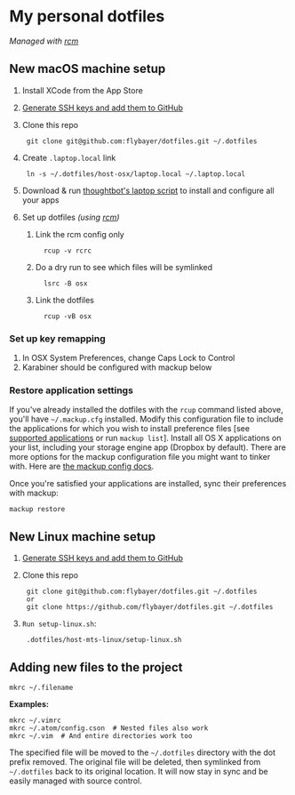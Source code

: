 # My personal dotfiles

*Managed with [rcm][]*

## New macOS machine setup

1. Install XCode from the App Store
1. [Generate SSH keys and add them to GitHub](https://help.github.com/articles/generating-ssh-keys/)
1. Clone this repo

        git clone git@github.com:flybayer/dotfiles.git ~/.dotfiles

1. Create `.laptop.local` link

        ln -s ~/.dotfiles/host-osx/laptop.local ~/.laptop.local

1. Download & run [thoughtbot's laptop script][] to install and configure all your apps
1. Set up dotfiles *(using [rcm][])*
   1. Link the rcm config only

            rcup -v rcrc

   1. Do a dry run to see which files will be symlinked

            lsrc -B osx

   1. Link the dotfiles

            rcup -vB osx


### Set up key remapping

1. In OSX System Preferences, change Caps Lock to Control
1. Karabiner should be configured with mackup below

### Restore application settings

If you've already installed the dotfiles with the `rcup` command listed above,
you'll have `~/.mackup.cfg` installed. Modify this configuration file to include
the applications for which you wish to install preference files [see
[supported applications][] or run `mackup list`]. Install all OS X applications
on your list, including your storage engine app (Dropbox by default). There
are more options for the mackup configuration file you might want to tinker
with. Here are [the mackup config docs][].

Once you're satisfied your applications are installed, sync their preferences
with mackup:

```
mackup restore
```

## New Linux machine setup

1. [Generate SSH keys and add them to GitHub](https://help.github.com/articles/generating-ssh-keys/)
1. Clone this repo

        git clone git@github.com:flybayer/dotfiles.git ~/.dotfiles
        or
        git clone https://github.com/flybayer/dotfiles.git ~/.dotfiles

1. `Run setup-linux.sh`:

        .dotfiles/host-mts-linux/setup-linux.sh


## Adding new files to the project

```
mkrc ~/.filename
```

**Examples:**

```
mkrc ~/.vimrc
mkrc ~/.atom/config.cson  # Nested files also work
mkrc ~/.vim  # And entire directories work too
```

The specified file will be moved to the `~/.dotfiles` directory with the
dot prefix removed. The original file will be deleted,
then symlinked from `~/.dotfiles` back to its original location.
It will now stay in sync and be easily managed with source control.


[rcm]: https://github.com/thoughtbot/rcm
[thoughtbot's laptop script]: https://github.com/thoughtbot/laptop#install
[mackup]: https://github.com/lra/mackup
[supported applications]: https://github.com/lra/mackup#supported-applications
[the mackup config docs]: https://github.com/lra/mackup/blob/master/doc/README.md

